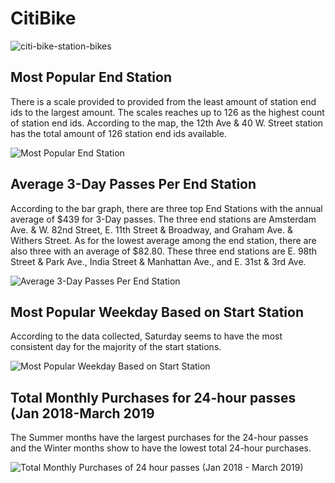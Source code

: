 # CitiBike
![citi-bike-station-bikes](https://user-images.githubusercontent.com/47166187/61429300-905f1c80-a8da-11e9-9906-011f4358e979.jpg)


## Most Popular End Station
There is a scale provided to provided from the least amount of station end ids to the largest amount. The scales reaches up to 126 as the highest count of station end ids. According to the map, the 12th Ave & 40 W. Street station has the total amount of 126 station end ids available.

![Most Popular End Station](https://user-images.githubusercontent.com/47166187/61428099-9b637e00-a8d5-11e9-9cc6-ddfb6ac5b2ef.png)


## Average 3-Day Passes Per End Station
According to the bar graph, there are three top End Stations with the annual average of $439 for 3-Day passes. The three end stations are Amsterdam Ave. & W. 82nd Street, E. 11th Street & Broadway, and Graham Ave. & Withers Street. As for the lowest average among the end station, there are also three with an average of $82.80. These three end stations are E. 98th Street & Park Ave., India Street & Manhattan Ave., and E. 31st & 3rd Ave.

![Average 3-Day Passes Per End Station](https://user-images.githubusercontent.com/47166187/61428820-baafda80-a8d8-11e9-8820-8a242e96b4d1.png)

## Most Popular Weekday Based on Start Station
According to the data collected, Saturday seems to have the most consistent day for the majority of the start stations.

![Most Popular Weekday Based on Start Station](https://user-images.githubusercontent.com/47166187/61429380-eaf87880-a8da-11e9-914b-b8e1d6ebc52f.png)

## Total Monthly Purchases for 24-hour passes (Jan 2018-March 2019
The Summer months have the largest purchases for the 24-hour passes and the Winter months show to have the lowest total 24-hour purchases.

![Total Monthly Purchases of 24 hour passes (Jan 2018 - March 2019)](https://user-images.githubusercontent.com/47166187/61429520-87bb1600-a8db-11e9-947f-70f334316564.png)
